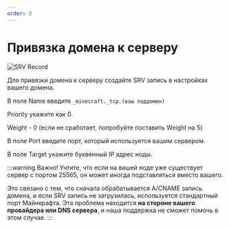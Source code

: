 ```yaml
---
order: 8
---
```

<!-- 
:::warning :construction: Under construction...

Эта статья ещё не готова.

Вы можете помочь, [отправив свою статью](https://t.me/luckyloo_dev) и сняв эту пометку.
::: -->

# Привязка домена к серверу

![SRV Record](/minecraft/domain/srvrecorddomain.png)

Для привязки домена к серверу создайте SRV запись в настройках вашего домена.

В поле Name введите `_minecraft._tcp.(ваш поддомен)`

Priority укажите как 0.

Weight - 0 (если не сработает, попробуйте поставить Weight на 5)

В поле Port введите порт, который используется вашим сервером.

В поле Target укажите буквенный IP адрес ноды.

:::warning Важно!
Учтите, что если на вашей ноде уже существует сервер с портом 25565, он может иногда подставляться вместо вашего.

Это связано с тем, что сначала обрабатывается A/CNAME запись домена, и если SRV запись не загрузилась, используется стандартный порт Майнкрафта. Эта проблема находится **на стороне вашего провайдера или DNS сервера**, и наша поддержка не сможет помочь в этом случае.
:::
